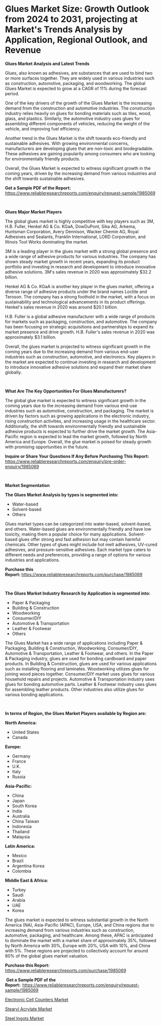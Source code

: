 <p><h1>Glues Market Size: Growth Outlook from 2024 to 2031, projecting at Market's Trends Analysis by Application, Regional Outlook, and Revenue</h1></p><p><strong>Glues Market Analysis and Latest Trends</strong></p>
<p><p>Glues, also known as adhesives, are substances that are used to bind two or more surfaces together. They are widely used in various industries such as construction, automotive, packaging, and woodworking. The global Glues Market is expected to grow at a CAGR of 11% during the forecast period.</p><p>One of the key drivers of the growth of the Glues Market is the increasing demand from the construction and automotive industries. The construction industry relies heavily on glues for bonding materials such as tiles, wood, glass, and plastics. Similarly, the automotive industry uses glues for assembling different components of vehicles, reducing the weight of the vehicle, and improving fuel efficiency.</p><p>Another trend in the Glues Market is the shift towards eco-friendly and sustainable adhesives. With growing environmental concerns, manufacturers are developing glues that are non-toxic and biodegradable. These adhesives are gaining popularity among consumers who are looking for environmentally friendly products.</p><p>Overall, the Glues Market is expected to witness significant growth in the coming years, driven by the increasing demand from various industries and the shift towards sustainable adhesives.</p></p>
<p><strong>Get a Sample PDF of the Report:&nbsp;</strong> <a href="https://www.reliableresearchreports.com/enquiry/request-sample/1985069">https://www.reliableresearchreports.com/enquiry/request-sample/1985069</a></p>
<p>&nbsp;</p>
<p><strong>Glues Major Market Players</strong></p>
<p><p>The global glues market is highly competitive with key players such as 3M, H.B. Fuller, Henkel AG & Co. KGaA, DowDuPont, Sika AG, Arkema, Huntsman Corporation, Avery Dennison, Wacker Chemie AG, Royal Adhesives and Sealants, Franklin International, LORD Corporation, and Illinois Tool Works dominating the market.</p><p>3M is a leading player in the glues market with a strong global presence and a wide range of adhesive products for various industries. The company has shown steady market growth in recent years, expanding its product portfolio and investing in research and development to introduce innovative adhesive solutions. 3M's sales revenue in 2020 was approximately $32.2 billion.</p><p>Henkel AG & Co. KGaA is another key player in the glues market, offering a diverse range of adhesive products under the brand names Loctite and Teroson. The company has a strong foothold in the market, with a focus on sustainability and technological advancements in its product offerings. Henkel's sales revenue in 2020 was around $20.1 billion.</p><p>H.B. Fuller is a global adhesive manufacturer with a wide range of products for markets such as packaging, construction, and automotive. The company has been focusing on strategic acquisitions and partnerships to expand its market presence and drive growth. H.B. Fuller's sales revenue in 2020 was approximately $3.1 billion.</p><p>Overall, the glues market is projected to witness significant growth in the coming years due to the increasing demand from various end-user industries such as construction, automotive, and electronics. Key players in the market are expected to continue investing in research and development to introduce innovative adhesive solutions and expand their market share globally.</p></p>
<p>&nbsp;</p>
<p><strong>What Are The Key Opportunities For Glues Manufacturers?</strong></p>
<p><p>The global glue market is expected to witness significant growth in the coming years due to the increasing demand from various end-use industries such as automotive, construction, and packaging. The market is driven by factors such as growing applications in the electronic industry, rising construction activities, and increasing usage in the healthcare sector. Additionally, the shift towards environmentally friendly and sustainable adhesive products is expected to further drive the market growth. The Asia-Pacific region is expected to lead the market growth, followed by North America and Europe. Overall, the glue market is poised for steady growth with promising opportunities in the future.</p></p>
<p><strong>Inquire or Share Your Questions If Any Before Purchasing This Report:</strong> <a href="https://www.reliableresearchreports.com/enquiry/pre-order-enquiry/1985069">https://www.reliableresearchreports.com/enquiry/pre-order-enquiry/1985069</a></p>
<p>&nbsp;</p>
<p><strong>Market Segmentation</strong></p>
<p><strong>The Glues Market Analysis by types is segmented into:</strong></p>
<p><ul><li>Water-based</li><li>Solvent-based</li><li>Others</li></ul></p>
<p><p>Glues market types can be categorized into water-based, solvent-based, and others. Water-based glues are environmentally friendly and have low toxicity, making them a popular choice for many applications. Solvent-based glues offer strong and fast adhesion but may contain harmful chemicals. Other types of glues might include hot melt adhesives, UV-cured adhesives, and pressure-sensitive adhesives. Each market type caters to different needs and preferences, providing a range of options for various industries and applications.</p></p>
<p><strong>Purchase this Report:&nbsp;</strong><a href="https://www.reliableresearchreports.com/purchase/1985069">https://www.reliableresearchreports.com/purchase/1985069</a></p>
<p>&nbsp;</p>
<p><strong>The Glues Market Industry Research by Application is segmented into:</strong></p>
<p><ul><li>Paper & Packaging</li><li>Building & Construction</li><li>Woodworking</li><li>Consumer/DIY</li><li>Automotive & Transportation</li><li>Leather & Footwear</li><li>Others</li></ul></p>
<p><p>The Glues Market has a wide range of applications including Paper & Packaging, Building & Construction, Woodworking, Consumer/DIY, Automotive & Transportation, Leather & Footwear, and others. In the Paper & Packaging industry, glues are used for bonding cardboard and paper products. In Building & Construction, glues are used for various applications such as installing flooring and laminates. Woodworking utilizes glues for joining wood pieces together. Consumer/DIY market uses glues for various household repairs and projects. Automotive & Transportation industry uses glues for bonding automotive parts. Leather & Footwear industry uses glues for assembling leather products. Other industries also utilize glues for various bonding applications.</p></p>
<p>&nbsp;</p>
<p><strong>In terms of Region, the Glues Market Players available by Region are:</strong></p>
<p>
    <p> <strong> North America: </strong>
        <ul>
            <li>United States</li>
            <li>Canada</li>
        </ul>
        </p> 
    <p> <strong> Europe: </strong>
        <ul>
            <li>Germany</li>
            <li>France</li>
            <li>U.K.</li>
            <li>Italy</li>
            <li>Russia</li>
        </ul>
        </p> 
    <p> <strong> Asia-Pacific: </strong>
        <ul>
            <li>China</li>
            <li>Japan</li>
            <li>South Korea</li>
            <li>India</li>
            <li>Australia</li>
            <li>China Taiwan</li>
            <li>Indonesia</li>
            <li>Thailand</li>
            <li>Malaysia</li>
        </ul>
        </p> 
    <p> <strong> Latin America: </strong>
        <ul>
            <li>Mexico</li>
            <li>Brazil</li>
            <li>Argentina Korea</li>
            <li>Colombia</li>
        </ul>
        </p> 
    <p> <strong> Middle East & Africa: </strong>
        <ul>
            <li>Turkey</li>
            <li>Saudi</li>
            <li>Arabia</li>
            <li>UAE</li>
            <li>Korea</li>
        </ul>
    </p>
    </p>
<p><p>The glues market is expected to witness substantial growth in the North America (NA), Asia-Pacific (APAC), Europe, USA, and China regions due to increasing demand from various industries such as construction, automotive, packaging, and healthcare. Among these, APAC is anticipated to dominate the market with a market share of approximately 35%, followed by North America with 30%, Europe with 20%, USA with 10%, and China with 5%. These regions are projected to collectively account for around 80% of the global glues market valuation.</p></p>
<p><strong>Purchase this Report: </strong><a href="https://www.reliableresearchreports.com/purchase/1985069">https://www.reliableresearchreports.com/purchase/1985069</a></p>
<p>&nbsp;<strong>Get a Sample PDF of the Report:&nbsp;&nbsp;</strong><a href="https://www.reliableresearchreports.com/enquiry/request-sample/1985069">https://www.reliableresearchreports.com/enquiry/request-sample/1985069</a></p>
<p><strong></strong></p>
<p><p><a href="https://view.publitas.com/reportprime-1/electronic-cell-counters-market-size-market-trends-and-growth-outlook-forecasted-for-period-from-2023-to-2030/">Electronic Cell Counters Market</a></p><p><a href="https://github.com/kufem1/Market-Research-Report-List-1/blob/main/stearyl-acrylate-market.md">Stearyl Acrylate Market</a></p><p><a href="https://github.com/singletonthaxterkelliehr2df/Market-Research-Report-List-1/blob/main/steel-ingots-market.md">Steel Ingots Market</a></p></p>